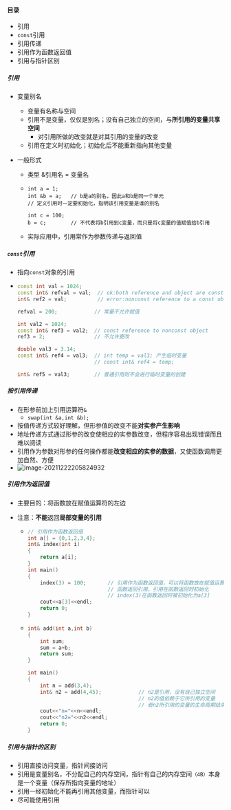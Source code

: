 #### 目录

* 引用
* `const`引用
* 引用传递
* 引用作为函数返回值
* 引用与指针区别

##### 引用

* 变量别名

  * 变量有名称与空间
  * 引用不是变量，仅仅是别名；没有自己独立的空间，与**所引用的变量共享空间**
    * 对引用所做的改变就是对其引用的变量的改变
  * 引用在定义时初始化；初始化后不能重新指向其他变量

* 一般形式

  * 类型 &引用名 = 变量名

  * ```
    int a = 1;
    int &b = a;   // b是a的别名，因此a和b是同一个单元
    // 定义引用时一定要初始化，指明该引用变量是谁的别名
    
    int c = 100;
    b = c;        // 不代表将b引用到c变量，而只是将c变量的值赋值给b引用
    ```

  * 实际应用中，引用常作为参数传递与返回值

##### `const`引用

* 指向`const`对象的引用

* ```c++
  const int val = 1024;
  const int& refval = val;  // ok:both reference and object are const
  int& ref2 = val;          // error:nonconst reference to a const object
  
  refval = 200;            // 常量不允许赋值
  
  int val2 = 1024;
  const int& ref3 = val2;  // const reference to nonconst object
  ref3 = 2;                // 不允许更改
  
  double val3 = 3.14;
  const int& ref4 = val3;  // int temp = val3; 产生临时变量
                           // const int& ref4 = temp;
  
  int& ref5 = val3;        // 普通引用则不会进行临时变量的创建 
  ```

##### 按引用传递

* 在形参前加上引用运算符`&`
  * `swap(int &a,int &b);`
* 按值传递方式较好理解，但形参值的改变不能**对实参产生影响**
* 地址传递方式通过形参的改变使相应的实参数改变，但程序容易出现错误而且难以阅读
* 引用作为参数对形参的任何操作都能**改变相应的实参的数据**，又使函数调用更加自然、方便
* ![image-20211222205824932](c%E5%88%B0c++3.assets/image-20211222205824932.png)

##### 引用作为返回值

* 主要目的：将函数放在赋值运算符的左边

* 注意：**不能**返回**局部变量的引用**

  * ```c++
    // 引用作为函数返回值
    int a[] = {0,1,2,3,4};
    int& index(int i)
    {
        return a[i];
    }
    int main()
    {
        index(3) = 100;       // 引用作为函数返回值，可以将函数放在赋值运算符左边
                              // 函数返回引用，引用在函数返回时初始化
                              // index(3)在函数返回时被初始化为a[3]
        cout<<a[3]<<endl;
        return 0;
    }
    ```

  * ```c++
    int& add(int a,int b)
    {
        int sum;
        sum = a+b;
        return sum;
    }
    
    int main()
    {
        int n = add(3,4);
        int& n2 = add(4,45);            // n2是引用，没有自己独立空间
                                        // n2的值依赖于它所引用的变量
                                        // 若n2所引用的变量的生命周期结束后，n2是一个无效引用，那么n2值不确定
        cout<<"n="<<n<<endl;
        cout<<"n2="<<n2<<endl;
        return 0;
    }
    ```

##### 引用与指针的区别

* 引用直接访问变量，指针间接访问
* 引用是变量别名，不分配自己的内存空间，指针有自己的内存空间`（4B）`本身是一个变量（保存所指向变量的地址）
* 引用一经初始化不能再引用其他变量，而指针可以
* 尽可能使用引用

